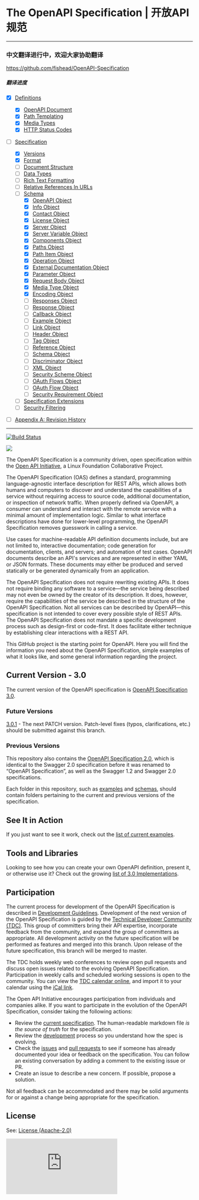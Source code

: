 # The OpenAPI Specification | 开放API规范

---

### 中文翻译进行中，欢迎大家协助翻译
https://github.com/fishead/OpenAPI-Specification

##### 翻译进度
- [x] [Definitions](versions/3.0.0.zhCN.md#definitions)
	- [x] [OpenAPI Document](versions/3.0.0.zhCN.md#oasDocument)
	- [x] [Path Templating](versions/3.0.0.zhCN.md#pathTemplating)
	- [x] [Media Types](versions/3.0.0.zhCN.md#mediaTypes)
	- [x] [HTTP Status Codes](versions/3.0.0.zhCN.md#httpCodes)
- [ ] [Specification](versions/3.0.0.zhCN.md#specification)
	- [x] [Versions](versions/3.0.0.zhCN.md#versions)
	- [x] [Format](versions/3.0.0.zhCN.md#format)
	- [ ] [Document Structure](versions/3.0.0.zhCN.md#documentStructure)
	- [ ] [Data Types](versions/3.0.0.zhCN.md#dataTypes)
	- [ ] [Rich Text Formatting](versions/3.0.0.zhCN.md#richText)
	- [ ] [Relative References In URLs](versions/3.0.0.zhCN.md#relativeReferences)
	- [ ] [Schema](versions/3.0.0.zhCN.md#schema)
		- [x] [OpenAPI Object](versions/3.0.0.zhCN.md#oasObject)
		- [x] [Info Object](versions/3.0.0.zhCN.md#infoObject)
		- [x] [Contact Object](versions/3.0.0.zhCN.md#contactObject)
		- [x] [License Object](versions/3.0.0.zhCN.md#licenseObject)
		- [x] [Server Object](versions/3.0.0.zhCN.md#serverObject)
		- [x] [Server Variable Object](versions/3.0.0.zhCN.md#serverVariableObject)
		- [x] [Components Object](versions/3.0.0.zhCN.md#componentsObject)
		- [x] [Paths Object](versions/3.0.0.zhCN.md#pathsObject)
		- [x] [Path Item Object](versions/3.0.0.zhCN.md#pathItemObject)
		- [x] [Operation Object](versions/3.0.0.zhCN.md#operationObject)
		- [x] [External Documentation Object](versions/3.0.0.zhCN.md#externalDocumentationObject)
		- [x] [Parameter Object](versions/3.0.0.zhCN.md#parameterObject)
		- [x] [Request Body Object](versions/3.0.0.zhCN.md#requestBodyObject)
		- [x] [Media Type Object](versions/3.0.0.zhCN.md#mediaTypeObject)
		- [x] [Encoding Object](versions/3.0.0.zhCN.md#encodingObject)
		- [ ] [Responses Object](versions/3.0.0.zhCN.md#responsesObject)
		- [ ] [Response Object](versions/3.0.0.zhCN.md#responseObject)
		- [ ] [Callback Object](versions/3.0.0.zhCN.md#callbackObject)
		- [ ] [Example Object](versions/3.0.0.zhCN.md#exampleObject)
		- [ ] [Link Object](versions/3.0.0.zhCN.md#linkObject)
		- [ ] [Header Object](versions/3.0.0.zhCN.md#headerObject)
		- [ ] [Tag Object](versions/3.0.0.zhCN.md#tagObject)
		- [ ] [Reference Object](versions/3.0.0.zhCN.md#referenceObject)
		- [ ] [Schema Object](versions/3.0.0.zhCN.md#schemaObject)
		- [ ] [Discriminator Object](versions/3.0.0.zhCN.md#discriminatorObject)
		- [ ] [XML Object](versions/3.0.0.zhCN.md#xmlObject)
		- [ ] [Security Scheme Object](versions/3.0.0.zhCN.md#securitySchemeObject)
		- [ ] [OAuth Flows Object](versions/3.0.0.zhCN.md#oauthFlowsObject)
		- [ ] [OAuth Flow Object](versions/3.0.0.zhCN.md#oauthFlowObject)
		- [ ] [Security Requirement Object](versions/3.0.0.zhCN.md#securityRequirementObject)
	- [ ] [Specification Extensions](versions/3.0.0.zhCN.md#specificationExtensions)
	- [ ] [Security Filtering](versions/3.0.0.zhCN.md#securityFiltering)
- [ ] [Appendix A: Revision History](versions/3.0.0.zhCN.md#revisionHistory)


---

[![Build Status](https://travis-ci.org/OAI/OpenAPI-Specification.svg?branch=master)](https://travis-ci.org/OAI/OpenAPI-Specification)

![](https://avatars3.githubusercontent.com/u/16343502?v=3&s=200)

The OpenAPI Specification is a community driven, open specification within the [Open API Initiative](https://www.openapis.org/), a Linux Foundation Collaborative Project.

The OpenAPI Specification (OAS) defines a standard, programming language-agnostic interface description for REST APIs, which allows both humans and computers to discover and understand the capabilities of a service without requiring access to source code, additional documentation, or inspection of network traffic. When properly defined via OpenAPI, a consumer can understand and interact with the remote service with a minimal amount of implementation logic. Similar to what interface descriptions have done for lower-level programming, the OpenAPI Specification removes guesswork in calling a service.

Use cases for machine-readable API definition documents include, but are not limited to, interactive documentation; code generation for documentation, clients, and servers; and automation of test cases. OpenAPI documents describe an API's services and are represented in either YAML or JSON formats. These documents may either be produced and served statically or be generated dynamically from an application.

The OpenAPI Specification does not require rewriting existing APIs. It does not require binding any software to a service—the service being described may not even be owned by the creator of its description. It does, however, require the capabilities of the service be described in the structure of the OpenAPI Specification. Not all services can be described by OpenAPI—this specification is not intended to cover every possible style of REST APIs. The OpenAPI Specification does not mandate a specific development process such as design-first or code-first. It does facilitate either technique by establishing clear interactions with a REST API.

This GitHub project is the starting point for OpenAPI.
Here you will find the information you need about the OpenAPI Specification, simple examples of what it looks like, and some general information regarding the project.

## Current Version - 3.0

The current version of the OpenAPI specification is [OpenAPI Specification 3.0](versions/3.0.0.md).

### Future Versions

[3.0.1](https://github.com/OAI/OpenAPI-Specification/tree/v3.0.1) - The next PATCH version. Patch-level fixes (typos, clarifications, etc.) should be submitted against this branch.

### Previous Versions

This repository also contains the [OpenAPI Specification 2.0](versions/2.0.md), which is identical to the Swagger 2.0 specification before it was renamed to “OpenAPI Specification”,
as well as the Swagger 1.2 and Swagger 2.0 specifications.

Each folder in this repository, such as [examples](examples) and [schemas](schemas), should contain folders pertaining to the current and previous versions of the specification.

## See It in Action

If you just want to see it work, check out the [list of current examples](examples/v3.0).

## Tools and Libraries

Looking to see how you can create your own OpenAPI definition, present it, or otherwise use it? Check out the growing
[list of 3.0 Implementations](IMPLEMENTATIONS.md).

## Participation

The current process for development of the OpenAPI Specification is described in
[Development Guidelines](DEVELOPMENT.md).
Development of the next version of the OpenAPI Specification is guided by the [Technical Developer Community (TDC)](https://www.openapis.org/participate/how-to-contribute/governance#TDC). This group of committers bring their API expertise, incorporate feedback from the community, and expand the group of committers as appropriate. All development activity on the future specification will be performed as features and merged into this branch. Upon release of the future specification, this branch will be merged to master.

The TDC holds weekly web conferences to review open pull requests and discuss open issues related to the evolving OpenAPI Specification. Participation in weekly calls and scheduled working sessions is open to the community. You can view the [TDC calendar online](https://oai-technicalsteeringcommittee.groups.io/g/main/calendar), and import it to your calendar using the [iCal link](https://OAI-TechnicalSteeringCommittee.groups.io/g/main/ics/860119/668774333/feed.ics).

The Open API Initiative encourages participation from individuals and companies alike.
If you want to participate in the evolution of the OpenAPI Specification, consider taking the following actions:

* Review the [current specification](versions/3.0.0.md). The human-readable markdown file _is the source of truth_ for the specification.
* Review the [development](DEVELOPMENT.md) process so you understand how the spec is evolving.
* Check the [issues](https://github.com/OAI/OpenAPI-Specification/issues) and [pull requests](https://github.com/OAI/OpenAPI-Specification/pulls) to see if someone has already documented your idea or feedback on the specification. You can follow an existing conversation by adding a comment to the existing issue or PR.
* Create an issue to describe a new concern. If possible, propose a solution.

Not all feedback can be accommodated and there may be solid arguments for or against a change being appropriate for the specification.

## License


See: [License (Apache-2.0)](https://github.com/OAI/OpenAPI-Specification/blob/master/LICENSE)


![Analytics](https://ga-beacon.appspot.com/UA-831873-42/readme.md?pixel)
